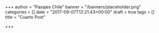 +++
author = "Pasajes Chile"
banner = "/banners/placeholder.png"
categories = []
date = "2017-09-07T12:21:43+00:00"
draft = true
tags = []
title = "Cuarto Post"

+++

<!--more-->

